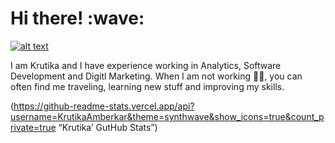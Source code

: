 <h1> Hi there! :wave: </h1>

<a href="https://www.linkedin.com/in/krutika-amberkar/">![alt text](https://img.shields.io/badge/-LinkedIn-0e76a8?style=plastic&logo=linkedIn)</a>

I am Krutika and I have experience working in Analytics, Software Development and Digitl Marketing.
When I am not working :woman_technologist:, you can often find me traveling, learning new stuff and improving my skills.


(https://github-readme-stats.vercel.app/api?username=KrutikaAmberkar&theme=synthwave&show_icons=true&count_private=true “Krutika’ GutHub Stats”)




